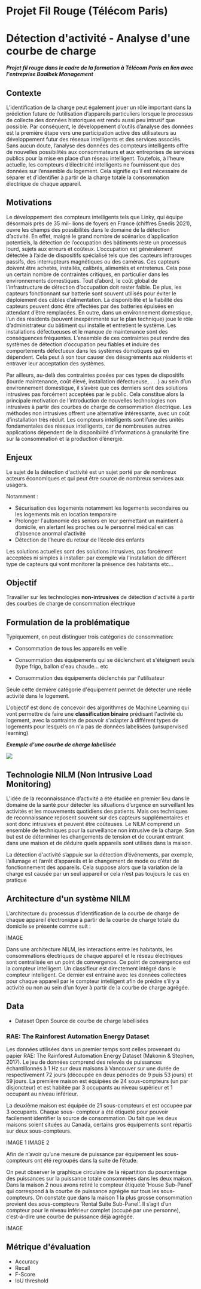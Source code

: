 # Projet Fil Rouge (Télécom Paris)

# Détection d'activité - Analyse d'une courbe de charge

**_Projet fil rouge dans le cadre de la formation à Télécom Paris en lien avec l'entreprise Baalbek Management_**

## Contexte

L’identification de la charge peut également jouer un rôle important dans la prédiction future de l’utilisation d’appareils particuliers lorsque le processus de collecte des données
historiques est rendu aussi peu intrusif que possible. Par conséquent, le développement d’outils d’analyse des données est la première étape vers une participation active des utilisateurs au développement futur des réseaux intelligents et des services associés. Sans aucun doute, l’analyse des données des compteurs intelligents offre de nouvelles possibilités aux consommateurs et aux entreprises de services publics pour la mise en place d’un réseau intelligent. Toutefois, à l’heure actuelle, les compteurs d’électricité intelligents ne fournissent que des données sur l’ensemble du logement. Cela signifie qu’il est nécessaire
de séparer et d’identifier à partir de la charge totale la consommation électrique de chaque appareil.

## Motivations

Le développement des compteurs intelligents tels que Linky, qui équipe désormais près de 35 mil-
lions de foyers en France (chiffres Enedis 2021), ouvre les champs des possibilités dans le domaine de la détection d’activité. En effet, malgré le grand nombre de scénarios d’application potentiels, la détection de l’occupation des bâtiments reste un processus lourd, sujets aux erreurs et coûteux. L’occupation est généralement détectée à l’aide de dispositifs spécialisé tels que des capteurs infrarouges passifs, des interrupteurs magnétiques ou des caméras. Ces capteurs doivent être achetés, installés, calibrés, alimentés et entretenus. Cela pose un certain nombre de contraintes critiques, en particulier dans les environnements domestiques. Tout d’abord, le coût global de l’infrastructure de détection d’occupation doit rester faible. De plus, les capteurs fonctionnant sur batterie sont souvent utilisés pour éviter le déploiement des câbles d’alimentation. La disponibilité et la fiabilité des capteurs peuvent donc être affectées par des batteries épuisées en attendant d’être remplacées. En outre, dans un environnement domestique, l’un des résidents (souvent inexpérimenté sur le plan technique) joue le rôle d’administrateur du bâtiment qui installe et entretient le système. Les installations défectueuses et le manque de maintenance sont des conséquences fréquentes. L’ensemble de ces contraintes peut rendre des systèmes de détection d’occupation peu fiables et induire des comportements défectueux dans les systèmes domotiques qui en dépendent. Cela peut à son tour causer des désagréments aux résidents et entraver leur acceptation des systèmes.

Par ailleurs, au-delà des contraintes posées par ces types de dispositifs (lourde maintenance, coût élevé, installation défectueuse, . . .) au sein d’un environnement domestique, il s’avère que ces derniers sont des solutions intrusives pas forcément acceptées par le public. Cela constitue alors la principale motivation de l’introduction de nouvelles technologies non intrusives à partir des courbes de charge de consommation électrique. Les méthodes non intrusives offrent une alternative intéressante, avec un coût d’installation très réduit. Les compteurs intelligents sont l’une des unités fondamentales des réseaux intelligents, car de nombreuses autres applications dépendent de la disponibilité d’informations à granularité fine sur la consommation et la production d’énergie. 

## Enjeux

Le sujet de la détection d'activité est un sujet porté par de nombreux acteurs économiques et qui peut être source de nombreux services aux usagers.

Notamment :
* Sécurisation des logements notamment les logements secondaires ou les logements mis en location temporaire
* Prolonger l'autonomie des seniors en leur permettant un maintient à domicile, en alertant les proches ou le personnel médical en cas d’absence anormal d’activité
* Détection de l’heure du retour de l’école des enfants

Les solutions actuelles sont des solutions intrusives, pas forcément acceptées ni simples à installer: par exemple via l'installation de différent type de capteurs qui vont monitorer la présence des habitants etc...

## Objectif

Travailler sur les technologies **non-intrusives** de détection d'activité à partir des courbes de charge de consommation électrique

## Formulation de la problématique

Typiquement, on peut distinguer trois catégories de consommation:

* Consommation de tous les appareils en veille

* Consommation des équipements qui se déclenchent et s'éteignent seuls (type frigo, ballon d'eau chaude... etc

* Consommation des équipements déclenchés par l'utilisateur

Seule cette dernière catégorie d'équipement permet de détecter une réelle activité dans le logement.

L'objectif est donc de concevoir des algorithmes de Machine Learning qui vont permettre de faire une **classification binaire** prédisant l'activité du logement, avec la contrainte de pouvoir s'adapter à différent types de logements pour lesquels on n'a pas de données labelisées (unsupervised learning)

**_Exemple d'une courbe de charge labellisée_**

![](https://github.com/hugo-mi/Activity_Detection_From_Electrical_Consumption_Load_Curves/blob/main/Images/Load_Curve_Example.png)

## Technologie NILM (Non Intrusive Load Monitoring)
L’idée de la reconnaissance d’activité a été étudiée en premier lieu dans le domaine de la santé pour détecter les situations d’urgence en surveillant les activités et les mouvements quotidiens des patients.
Mais ces techniques de reconnaissance reposent souvent sur des capteurs supplémentaires et sont donc intrusives et peuvent être coûteuses. Le NILM comprend un ensemble de techniques pour la surveillance non intrusive de la charge. Son but est de déterminer les changements de tension et de courant entrant dans une maison et de déduire quels appareils sont utilisés dans la maison.

La détection d'activité s’appuie sur la détection d’événements, par exemple, l’allumage et l’arrêt d’appareils et le changement de mode ou d’état de fonctionnement des appareils. Cela suppose alors que la variation de la charge est causée par un seul appareil or cela n’est pas toujours le cas en pratique

## Architecture d'un système NILM

L’architecture du processus d’identification de la courbe de charge de chaque appareil électronique à partir de la courbe de charge totale du domicile se présente comme suit :

IMAGE

Dans une architecture NILM, les interactions entre les habitants, les consommations électriques de chaque appareil et le réseau électriques sont centralisée en un point de convergence. Ce point de convergence est la compteur intelligent. Un classifieur est directement intégré dans le compteur intelligent. Ce dernier est entraîné avec les données collectées pour chaque appareil par le compteur intelligent afin de prédire s’il y a activité ou non au sein d’un foyer à partir de la courbe de charge agrégée.

## Data

* Dataset Open Source de courbe de charge labellisées

###  RAE: The Rainforest Automation Energy Dataset 

Les données utilisées dans un premier temps sont celles provenant du papier RAE: The Rainforest
Automation Energy Dataset (Makonin & Stephen, 2017). Le jeu de données comprend des relevés de
puissances échantillonnés à 1 Hz sur deux maisons à Vancouver sur une durée de respectivement 72
jours (découpée en deux périodes de 9 puis 53 jours) et 59 jours. La première maison est équipées de 24 sous-compteurs (un par disjoncteur) et est habitée par 3 occupants au niveau supérieur et 1 occupant au niveau inférieur.

La deuxième maison est équipée de 21 sous-compteurs et est occupée par 3 occupants. Chaque sous-
compteur a été étiqueté pour pouvoir facilement identifier la source de consommation. Du fait que les deux maisons soient situées au Canada, certains gros équipements sont répartis sur deux sous-compteurs.

IMAGE 1 
IMAGE 2

Afin de n’avoir qu’une mesure de puissance par équipement les sous-compteurs ont été regroupés dans la suite de l’étude.

On peut observer le graphique circulaire de la répartition du pourcentage des puissances sur la
puissance totale consommées dans les deux maison. Dans la maison 2 nous avons retiré le compteur étiqueté ’House Sub-Panel’ qui correspond à la courbe de puissance agrégée sur tous les sous-compteurs.
On constate que dans la maison 1 la plus grosse consommation provient des sous-compteurs ’Rental
Suite Sub-Panel’. Il s’agit d’un compteur pour le niveau inférieur complet (occupé par une personne), c’est-à-dire une courbe de puissance déjà agrégée.

IMAGE

## Métrique d'évaluation

* Accuracy
* Recall
* F-Score
* IoU threshold
